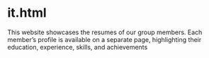 # it.html
This website showcases the resumes of our group members. Each member’s profile is available on a separate page, highlighting their education, experience, skills, and achievements
